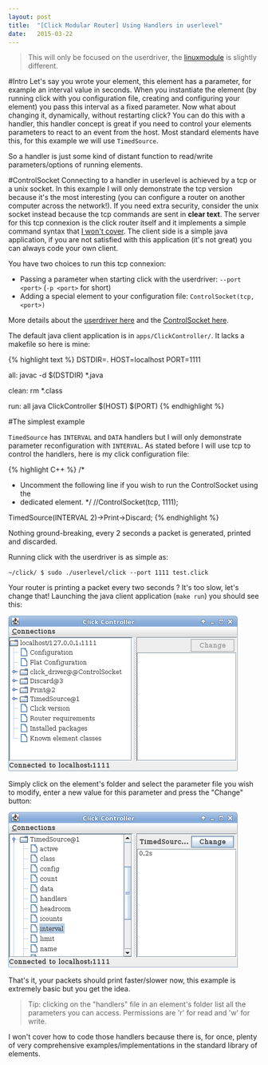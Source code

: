 ```yaml
---
layout: post
title:  "[Click Modular Router] Using Handlers in userlevel"
date:   2015-03-22
---
```


> This will only be focused on the userdriver, the [linuxmodule](http://www.read.cs.ucla.edu/click/docs/linuxmodule) is slightly different.

#Intro
Let's say you wrote your element, this element has a parameter, for example an interval value in seconds. When you instantiate the element (by running click with you configuration file, creating and configuring your element) you pass this interval as a fixed parameter. Now what about changing it, dynamically, without restarting click? You can do this with a handler, this handler concept is great if you need to control your elements parameters to react to an event from the host. Most standard elements have this, for this example we will use `TimedSource`.

So a handler is just some kind of distant function to read/write parameters/options of running elements.

#ControlSocket
Connecting to a handler in userlevel is achieved by a tcp or a unix socket. In this example I will only demonstrate the tcp version because it's the most interesting (you can configure a router on another computer across the network!). If you need extra security, consider the unix socket instead because the tcp commands are sent in **clear text**. The server for this tcp connexion is the click router itself and it implements a simple command syntax that [I won't cover](http://www.read.cs.ucla.edu/click/elements/controlsocket#server-commands). The client side is a simple java application, if you are not satisfied with this application (it's not great) you can always code your own client.

You have two choices to run this tcp connexion:

- Passing a parameter when starting click with the userdriver: `--port <port>` (`-p <port>` for short)
- Adding a special element to your configuration file: `ControlSocket(tcp, <port>)`

More details about the [userdriver here](http://www.read.cs.ucla.edu/click/docs/userdriver) and the [ControlSocket here](http://www.read.cs.ucla.edu/click/elements/controlsocket).

The default java client application is in `apps/ClickController/`. It lacks a makefile so here is mine:

{% highlight text %}
DSTDIR=.
HOST=localhost
PORT=1111

all:
	javac -d $(DSTDIR) *.java

clean:
	rm *.class

run: all
	java ClickController $(HOST) $(PORT)
{% endhighlight %}

#The simplest example

`TimedSource` has `INTERVAL` and `DATA` handlers but I will only demonstrate parameter reconfiguration with `INTERVAL`. As stated before I will use tcp to control the handlers, here is my click configuration file:

{% highlight C++ %}
/*
 * Uncomment the following line if you wish to run the ControlSocket using the
 * dedicated element.
 */
//ControlSocket(tcp, 1111);

TimedSource(INTERVAL 2)->Print->Discard;
{% endhighlight %}

Nothing ground-breaking, every 2 seconds a packet is generated, printed and discarded.

Running click with the userdriver is as simple as:

```
~/click/ $ sudo ./userlevel/click --port 1111 test.click
```

Your router is printing a packet every two seconds ? It's too slow, let's change that! Launching the java client application (`make run`) you should see this:

![ClickController](/assets/ClickController.png)

Simply click on the element's folder and select the parameter file you wish to modify, enter a new value for this parameter and press the "Change" button:

![ClickController_config](/assets/ClickController_config.png)

That's it, your packets should print faster/slower now, this example is extremely basic but you get the idea.

> Tip: clicking on the "handlers" file in an element's folder list all the parameters you can access.
> Permissions are 'r' for read and 'w' for write.

I won't cover how to code those handlers because there is, for once, plenty of very comprehensive examples/implementations in the standard library of elements.
